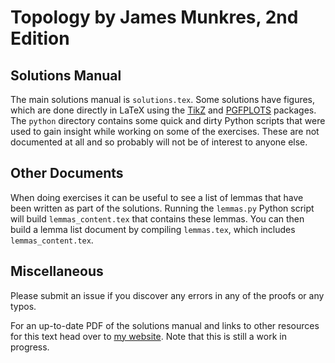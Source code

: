 Topology by James Munkres, 2nd Edition
======================================

Solutions Manual
----------------

The main solutions manual is `solutions.tex`.
Some solutions have figures, which are done directly in LaTeX using the [TikZ](https://www.ctan.org/pkg/pgf) and [PGFPLOTS](https://ctan.org/pkg/pgfplots) packages.
The `python` directory contains some quick and dirty Python scripts that were used to gain insight while working on some of the exercises.
These are not documented at all and so probably will not be of interest to anyone else.

Other Documents
---------------

When doing exercises it can be useful to see a list of lemmas that have been written as part of the solutions.
Running the `lemmas.py` Python script will build `lemmas_content.tex` that contains these lemmas.
You can then build a lemma list document by compiling `lemmas.tex`, which includes `lemmas_content.tex`.

Miscellaneous
-------------

Please submit an issue if you discover any errors in any of the proofs or any typos.

For an up-to-date PDF of the solutions manual and links to other resources for this text head over to [my website](https://math-study.net/topology/).
Note that this is still a work in progress.
